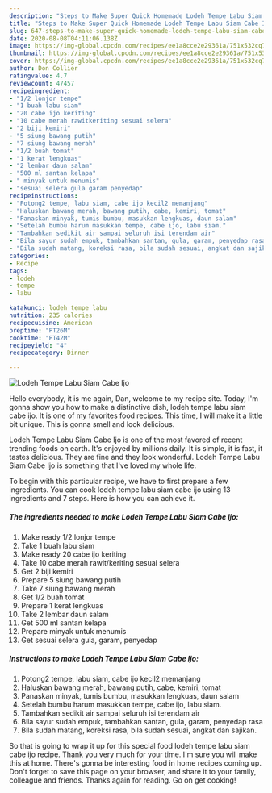 ```yaml
---
description: "Steps to Make Super Quick Homemade Lodeh Tempe Labu Siam Cabe Ijo"
title: "Steps to Make Super Quick Homemade Lodeh Tempe Labu Siam Cabe Ijo"
slug: 647-steps-to-make-super-quick-homemade-lodeh-tempe-labu-siam-cabe-ijo
date: 2020-08-08T04:11:06.138Z
image: https://img-global.cpcdn.com/recipes/ee1a8cce2e29361a/751x532cq70/lodeh-tempe-labu-siam-cabe-ijo-foto-resep-utama.jpg
thumbnail: https://img-global.cpcdn.com/recipes/ee1a8cce2e29361a/751x532cq70/lodeh-tempe-labu-siam-cabe-ijo-foto-resep-utama.jpg
cover: https://img-global.cpcdn.com/recipes/ee1a8cce2e29361a/751x532cq70/lodeh-tempe-labu-siam-cabe-ijo-foto-resep-utama.jpg
author: Don Collier
ratingvalue: 4.7
reviewcount: 47457
recipeingredient:
- "1/2 lonjor tempe"
- "1 buah labu siam"
- "20 cabe ijo keriting"
- "10 cabe merah rawitkeriting sesuai selera"
- "2 biji kemiri"
- "5 siung bawang putih"
- "7 siung bawang merah"
- "1/2 buah tomat"
- "1 kerat lengkuas"
- "2 lembar daun salam"
- "500 ml santan kelapa"
- " minyak untuk menumis"
- "sesuai selera gula garam penyedap"
recipeinstructions:
- "Potong2 tempe, labu siam, cabe ijo kecil2 memanjang"
- "Haluskan bawang merah, bawang putih, cabe, kemiri, tomat"
- "Panaskan minyak, tumis bumbu, masukkan lengkuas, daun salam"
- "Setelah bumbu harum masukkan tempe, cabe ijo, labu siam."
- "Tambahkan sedikit air sampai seluruh isi terendam air"
- "Bila sayur sudah empuk, tambahkan santan, gula, garam, penyedap rasa"
- "Bila sudah matang, koreksi rasa, bila sudah sesuai, angkat dan sajikan."
categories:
- Recipe
tags:
- lodeh
- tempe
- labu

katakunci: lodeh tempe labu 
nutrition: 235 calories
recipecuisine: American
preptime: "PT26M"
cooktime: "PT42M"
recipeyield: "4"
recipecategory: Dinner

---
```



![Lodeh Tempe Labu Siam Cabe Ijo](https://img-global.cpcdn.com/recipes/ee1a8cce2e29361a/751x532cq70/lodeh-tempe-labu-siam-cabe-ijo-foto-resep-utama.jpg)

Hello everybody, it is me again, Dan, welcome to my recipe site. Today, I'm gonna show you how to make a distinctive dish, lodeh tempe labu siam cabe ijo. It is one of my favorites food recipes. This time, I will make it a little bit unique. This is gonna smell and look delicious.

Lodeh Tempe Labu Siam Cabe Ijo is one of the most favored of recent trending foods on earth. It's enjoyed by millions daily. It is simple, it is fast, it tastes delicious. They are fine and they look wonderful. Lodeh Tempe Labu Siam Cabe Ijo is something that I've loved my whole life.




To begin with this particular recipe, we have to first prepare a few ingredients. You can cook lodeh tempe labu siam cabe ijo using 13 ingredients and 7 steps. Here is how you can achieve it.

<!--inarticleads1-->

##### The ingredients needed to make Lodeh Tempe Labu Siam Cabe Ijo:

1. Make ready 1/2 lonjor tempe
1. Take 1 buah labu siam
1. Make ready 20 cabe ijo keriting
1. Take 10 cabe merah rawit/keriting sesuai selera
1. Get 2 biji kemiri
1. Prepare 5 siung bawang putih
1. Take 7 siung bawang merah
1. Get 1/2 buah tomat
1. Prepare 1 kerat lengkuas
1. Take 2 lembar daun salam
1. Get 500 ml santan kelapa
1. Prepare  minyak untuk menumis
1. Get sesuai selera gula, garam, penyedap




<!--inarticleads2-->

##### Instructions to make Lodeh Tempe Labu Siam Cabe Ijo:

1. Potong2 tempe, labu siam, cabe ijo kecil2 memanjang
1. Haluskan bawang merah, bawang putih, cabe, kemiri, tomat
1. Panaskan minyak, tumis bumbu, masukkan lengkuas, daun salam
1. Setelah bumbu harum masukkan tempe, cabe ijo, labu siam.
1. Tambahkan sedikit air sampai seluruh isi terendam air
1. Bila sayur sudah empuk, tambahkan santan, gula, garam, penyedap rasa
1. Bila sudah matang, koreksi rasa, bila sudah sesuai, angkat dan sajikan.




So that is going to wrap it up for this special food lodeh tempe labu siam cabe ijo recipe. Thank you very much for your time. I'm sure you will make this at home. There's gonna be interesting food in home recipes coming up. Don't forget to save this page on your browser, and share it to your family, colleague and friends. Thanks again for reading. Go on get cooking!
